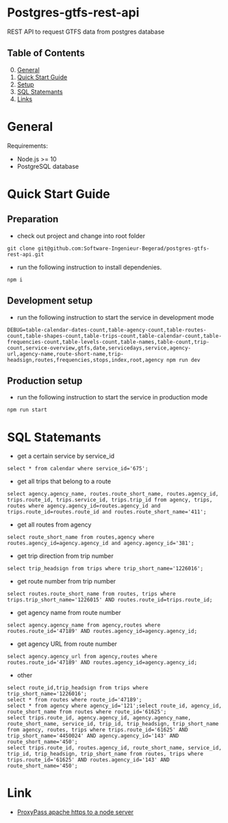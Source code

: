 # Postgres-gtfs-rest-api
REST API to request GTFS data from postgres database

## Table of Contents
0. [General](#General)
1. [Quick Start Guide](#Quick-Start-Guide)
2. [Setup](doc/setup.md)
3. [SQL Statemants](#SQL-Statements)
4. [Links](#Links)

# General

Requirements:

* Node.js >= 10
* PostgreSQL database

# Quick Start Guide

## Preparation

* check out project and change into root folder
```
git clone git@github.com:Software-Ingenieur-Begerad/postgres-gtfs-rest-api.git
```

* run the following instruction to install dependenies.
```
npm i
```

## Development setup

* run the following instruction to start the service in development mode
```
DEBUG=table-calendar-dates-count,table-agency-count,table-routes-count,table-shapes-count,table-trips-count,table-calendar-count,table-frequencies-count,table-levels-count,table-names,table-count,trip-count,service-overview,gtfs,date,servicedays,service,agency-url,agency-name,route-short-name,trip-headsign,routes,frequencies,stops,index,root,agency npm run dev
```

## Production setup

* run the following instruction to start the service in production mode
```
npm run start
```

# SQL Statemants

* get a certain service by service_id
```
select * from calendar where service_id='675';
```

* get all trips that belong to a route
```
select agency.agency_name, routes.route_short_name, routes.agency_id, trips.route_id, trips.service_id, trips.trip_id from agency, trips, routes where agency.agency_id=routes.agency_id and trips.route_id=routes.route_id and routes.route_short_name='411';
```

* get all routes from agency
```
select route_short_name from routes,agency where routes.agency_id=agency.agency_id and agency.agency_id='381';
```

* get trip direction from trip number
```
select trip_headsign from trips where trip_short_name='1226016';
```

* get route number from trip number
```
select routes.route_short_name from routes, trips where trips.trip_short_name='1226015' AND routes.route_id=trips.route_id;
```

* get agency name from route number
```
select agency.agency_name from agency,routes where routes.route_id='47189' AND routes.agency_id=agency.agency_id;
```

* get agency URL from route number
```
select agency.agency_url from agency,routes where routes.route_id='47189' AND routes.agency_id=agency.agency_id;
```

* other
```
select route_id,trip_headsign from trips where trip_short_name='1226016';
select * from routes where route_id='47189';
select * from agency where agency_id='121';select route_id, agency_id, route_short_name from routes where route_id='61625';
select trips.route_id, agency.agency_id, agency.agency_name, route_short_name, service_id, trip_id, trip_headsign, trip_short_name from agency, routes, trips where trips.route_id='61625' AND trip_short_name='4450024' AND agency.agency_id='143' AND route_short_name='450';
select trips.route_id, routes.agency_id, route_short_name, service_id, trip_id, trip_headsign, trip_short_name from routes, trips where trips.route_id='61625' AND routes.agency_id='143' AND route_short_name='450';
```

# Link

* [ProxyPass apache https to a node server](https://stackoverflow.com/questions/34865193/proxypass-apache-https-to-a-node-server)
